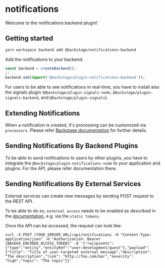 # notifications

Welcome to the notifications backend plugin!

## Getting started

```bash
yarn workspace backend add @backstage/notifications-backend
```

Add the notifications to your backend:

```ts
const backend = createBackend();
// ...
backend.add(import('@backstage/plugin-notifications-backend'));
```

For users to be able to see notifications in real-time, you have to install also
the signals plugin (`@backstage/plugin-signals-node`, `@backstage/plugin-signals-backend`, and
`@backstage/plugin-signals`).

## Extending Notifications

When a notification is created, it's processing can be customized via `processors`.
Please refer [Backstage documentation](https://backstage.io/docs/notifications) for further details.

## Sending Notifications By Backend Plugins

To be able to send notifications to users by other plugins, you have to integrate the `@backstage/plugin-notifications-node`
to your application and plugins. For the API, please refer documentation there.

## Sending Notifications By External Services

External services can create new messages by sending POST request to the REST API.

To be able to do so, `external access` needs to be enabled as described in the [documentation](https://backstage.io/docs/auth/service-to-service-auth), e.g. via the `static tokens`.

Once the API can be accessed, the request can look like:

```
curl -X POST [YOUR_SERVER_URL]/api/notifications -H "Content-Type: application/json" -H "Authorization: Bearer [BASE64_ENCODED_ACCESS_TOKEN]" -d '{"recipients":{"type":"entity","entityRef":"user:development/guest"},"payload": {"title": "Title of user-targeted external message","description": "The description","link": "http://foo.com/bar","severity": "high","topic": "The topic"}}'
```
